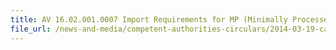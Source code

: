 ```yaml
---
title: AV 16.02.001.0007 Import Requirements for MP (Minimally Processed) Coconuts from Malaysia 
file_url: /news-and-media/competent-authorities-circulars/2014-03-19-ca.pdf
---
```

